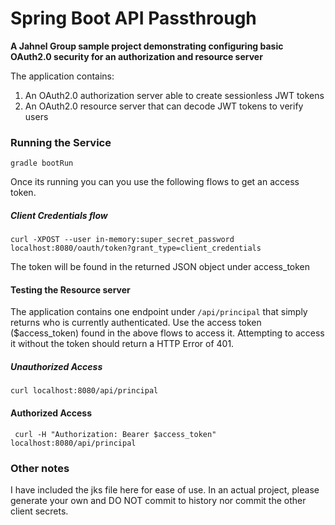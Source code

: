 # Spring Boot API Passthrough

**A Jahnel Group sample project demonstrating configuring basic OAuth2.0 security for an authorization and resource server**

The application contains:
1. An OAuth2.0 authorization server able to create sessionless JWT tokens
2. An OAuth2.0 resource server that can decode JWT tokens to verify users

### Running the Service
````
gradle bootRun
````

Once its running you can you use the following flows to get an access token.

##### Client Credentials flow
````
curl -XPOST --user in-memory:super_secret_password localhost:8080/oauth/token?grant_type=client_credentials
````

The token will be found in the returned JSON object under access_token

#### Testing the Resource server

The application contains one endpoint under `/api/principal` that simply returns who is currently authenticated. 
Use the access token ($access_token) found in the above flows to access it. Attempting to access it without the token should return a HTTP Error of 401.

##### Unauthorized Access
````
curl localhost:8080/api/principal
````

#### Authorized Access
````
 curl -H "Authorization: Bearer $access_token" localhost:8080/api/principal
````

### Other notes
I have included the jks file here for ease of use. In an actual project, 
please generate your own and DO NOT commit to history nor commit the other client secrets.
